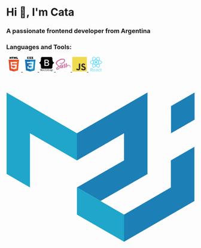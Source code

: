 <h1 align="start">Hi 👋, I'm Cata</h1>
<h3 align="start">A passionate frontend developer from Argentina</h3>

<h3 align="left">Languages and Tools:</h3>
<p align="left">
    <a href="https://www.w3.org/html/" target="_blank" rel="noreferrer"> <img src="https://raw.githubusercontent.com/devicons/devicon/master/icons/html5/html5-original-wordmark.svg" alt="html5" width="40" height="40"/> </a>
    <a href="https://www.w3schools.com/css/" target="_blank" rel="noreferrer"> <img src="https://raw.githubusercontent.com/devicons/devicon/master/icons/css3/css3-original-wordmark.svg" alt="css3" width="40" height="40"/> </a>
  <a href="https://getbootstrap.com" target="_blank" rel="noreferrer"> <img src="https://raw.githubusercontent.com/devicons/devicon/master/icons/bootstrap/bootstrap-plain-wordmark.svg" alt="bootstrap" width="40" height="40"/> </a>
    <a href="https://sass-lang.com" target="_blank" rel="noreferrer"> <img src="https://raw.githubusercontent.com/devicons/devicon/master/icons/sass/sass-original.svg" alt="sass" width="40" height="40"/> </a>
<a href="https://developer.mozilla.org/en-US/docs/Web/JavaScript" target="_blank" rel="noreferrer"> <img src="https://raw.githubusercontent.com/devicons/devicon/master/icons/javascript/javascript-original.svg" alt="javascript" width="40" height="40"/> </a>
  <a href="https://reactjs.org/" target="_blank" rel="noreferrer"> <img src="https://raw.githubusercontent.com/devicons/devicon/master/icons/react/react-original-wordmark.svg" alt="react" width="40" height="40"/> </a>
<a href="https://mui.com/"><svg xmlns="http://www.w3.org/2000/svg" viewBox="0 0 128 128"><path fill="#1FA6CA" d="M.2 68.6V13.4L48 41v18.4L16.1 41v36.8L.2 68.6z"/><path fill="#1C7FB6" d="M48 41l47.9-27.6v55.3L64 87l-16-9.2 32-18.4V41L48 59.4V41z"/><path fill="#1FA6CA" d="M48 77.8v18.4l32 18.4V96.2L48 77.8z"/><path fill="#1C7FB6" d="M80 114.6L127.8 87V50.2l-16 9.2v18.4L80 96.2v18.4zM111.9 41V22.6l16-9.2v18.4l-16 9.2z"/></svg> </a>
 </p>
